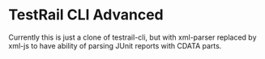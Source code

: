 # TestRail CLI Advanced

Currently this is just a clone of testrail-cli, but with xml-parser replaced by xml-js to have ability of parsing JUnit reports with CDATA parts.